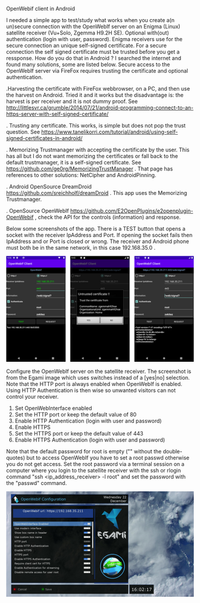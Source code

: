  OpenWebif client in Android

I needed a simple app to test/study what works when you create a(n un)secure connection with the OpenWebIf server on an Enigma (Linux) satellite receiver (Vu+Solo, Zgemma H9.2H SE). Optional with(out) authentication (login with user, password). Enigma receivers use for the secure connection an unique self-signed certificate. For a secure connection the self signed certificate must be trusted before you get a ressponse. How do you do that in Android ? I searched the internet and found many solutions, some are listed below. Secure access to the OpenWebIf server via FireFox requires trusting the certificate and optional authentication.

.Harvesting the certificate with FireFox webbrowser, on a PC, and then use the harvest on Android. Tried it and it works but the disadvantage is: the harvest is per receiver and it is not dummy proof. See  http://littlesvr.ca/grumble/2014/07/21/android-programming-connect-to-an-https-server-with-self-signed-certificate/

. Trusting any certificate. This works, is simple but does not pop the trust question. See https://www.tanelikorri.com/tutorial/android/using-self-signed-certificates-in-android/

. Memorizing Trustmanager with accepting the certificate by the user. This has all but I do not want memorizing the certificates or fall back to the default trustmanager, it is a self-signed certificate. See https://github.com/ge0rg/MemorizingTrustManager . That page has references to other solutions: NetCipher and AndroidPinning.

. Android OpenSource DreamDroid  https://github.com/sreichholf/dreamDroid . This app uses the Memorizing Trustmanager.

. OpenSource OpenWebIf  https://github.com/E2OpenPlugins/e2openplugin-OpenWebif , check the API for the controls (information) and response.

Below some screenshots of the app. There is a TEST button that opens a socket with the receiver IpAddress and Port. If opening the socket fails then IpAddress and or Port is closed or wrong.
The receiver and Android phone must both be in the same network, in this case 192.168.35.0 .


![](images/android.png)



Configure the OpenWebIf server on the satellite receiver. The screenshot is from the Egami image which uses switches instead of a [yes|no] selection. Note that the HTTP port is always enabled when OpenWebIf is enabled. Using HTTP Authentication is then wise so unwanted visitors can not control your receiver.

1. Set OpenWebInterface enabled
2. Set the HTTP port or keep the default value of 80
3. Enable HTTP Authentication (login with user and password)
4. Enable HTTPS
5. Set the HTTPS port or keep the default value of 443
6. Enable HTTPS Authentication (login with user and password)

Note that the default password for root is empty ("" without the double-quotes) but to access OpenWebIf you have to set a root passwd otherwise you do not get access. Set the root password via a terminal session on a computer where you login to the satellite receiver with the ssh or rlogin command "ssh <ip_address_receiver> -l root" and set the password with the "passwd" command.


![](images/small_egami.png)
